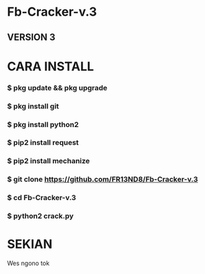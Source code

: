 # Fb-Cracker-v.3
## VERSION 3

# CARA INSTALL
### $ pkg update && pkg upgrade
### $ pkg install git
### $ pkg install python2
### $ pip2 install request
### $ pip2 install mechanize
### $ git clone https://github.com/FR13ND8/Fb-Cracker-v.3
### $ cd Fb-Cracker-v.3
### $ python2 crack.py

# SEKIAN
Wes ngono tok
